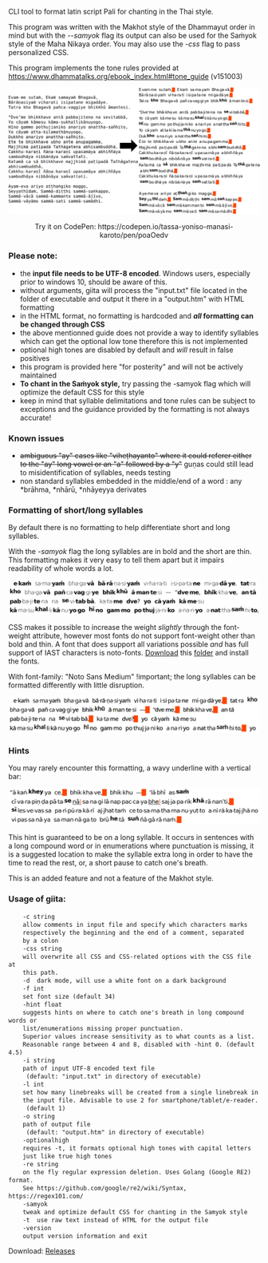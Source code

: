 CLI tool to format latin script Pali for chanting in the Thai style.

This program was written with the Makhot style of the Dhammayut order in mind but with the *--samyok* flag its output can also be used for the Saṁyok style of the Maha Nikaya order. You may also use the *-css* flag to pass personalized CSS.

This program implements the tone rules provided at https://www.dhammatalks.org/ebook_index.html#tone_guide (v151003)

<img src="https://github.com/tassa-yoniso-manasi-karoto/giita/blob/main/img.webp">
<p align="center">Try it on CodePen: https://codepen.io/tassa-yoniso-manasi-karoto/pen/poaOedv</p>

### Please note:
- the **input file needs to be UTF-8 encoded**. Windows users, especially prior to windows 10, should be aware of this.
- without arguments, giita will process the "input.txt" file located in the folder of executable and output it there in a "output.htm" with HTML formatting
- in the HTML format, no formatting is hardcoded and **_all_ formatting can be changed through CSS**
- the above mentionned guide does not provide a way to identify syllables which can get the optional low tone therefore this is not implemented
- optional high tones are disabled by default and *will* result in false positives
- this program is provided here "for posterity" and will not be actively maintained
- **To chant in the Saṁyok style,** try passing the -samyok flag which will optimize the default CSS for this style
- keep in mind that syllable delimitations and tone rules can be subject to exceptions and the guidance provided by the formatting is not always accurate!

### Known issues
- ~~ambiguous "ay" cases like "viheṭhayanto" where it could referer either to the "ay" long vowel or an "a" followed by a "y"~~ guṇas could still lead to misidentification of syllables, needs testing
- non standard syllables embedded in the middle/end of a word : any \*brāhma, \*nhārū, \*nhāyeyya derivates

### Formatting of short/long syllables
By default there is no formatting to help differentiate short and long syllables.

With the *-samyok* flag the long syllables are in bold and the short are thin. This formatting makes it very easy to tell them apart but it impairs readability of whole words a lot.

<img src="https://github.com/tassa-yoniso-manasi-karoto/giita/blob/main/samyok.webp">

CSS makes it possible to increase the weight *slightly* through the font-weight attribute, however most fonts do not support font-weight other than bold and thin.
A font that does support all variations possible *and* has full support of IAST characters is noto-fonts. [Download](https://download-directory.github.io/) this [folder](https://github.com/notofonts/noto-fonts/tree/main/hinted/ttf/NotoSans) and install the fonts.

With font-family: "Noto Sans Medium" !important; the long syllables can be formatted differently with little disruption.

<img src="https://github.com/tassa-yoniso-manasi-karoto/giita/blob/main/notomedium.webp">

### Hints

You may rarely encounter this formatting, a wavy underline with a vertical bar:

<img src="https://github.com/tassa-yoniso-manasi-karoto/giita/blob/main/hints.webp">

This hint is guaranteed to be on a long syllable. It occurs in sentences with a long compound word or in enumerations where punctuation is missing, it is a suggested location to make the syllable extra long in order to have the time to read the rest, or, a short pause to catch one's breath.

This is an added feature and not a feature of the Makhot style.


### Usage of giita:
        -c string
    	allow comments in input file and specify which characters marks
    	respectively the beginning and the end of a comment, separated
    	by a colon
        -css string
    	will overwrite all CSS and CSS-related options with the CSS file at
    	this path.
        -d	dark mode, will use a white font on a dark background
        -f int
    	set font size (default 34)
        -hint float
    	suggests hints on where to catch one's breath in long compound words or
    	list/enumerations missing proper punctuation.
    	Superior values increase sensitivity as to what counts as a list.
    	Reasonable range between 4 and 8, disabled with -hint 0. (default 4.5)
        -i string
    	path of input UTF-8 encoded text file
    	 (default: "input.txt" in directory of executable)
        -l int
    	set how many linebreaks will be created from a single linebreak in
    	the input file. Advisable to use 2 for smartphone/tablet/e-reader.
    	 (default 1)
        -o string
    	path of output file
    	 (default: "output.htm" in directory of executable)
        -optionalhigh
    	requires -t, it formats optional high tones with capital letters
    	just like true high tones
        -re string
    	on the fly regular expression deletion. Uses Golang (Google RE2) format.
    	See https://github.com/google/re2/wiki/Syntax, https://regex101.com/
        -samyok
    	tweak and optimize default CSS for chanting in the Samyok style
        -t	use raw text instead of HTML for the output file
        -version
    	output version information and exit


Download: [Releases](https://github.com/tassa-yoniso-manasi-karoto/giita/releases)
